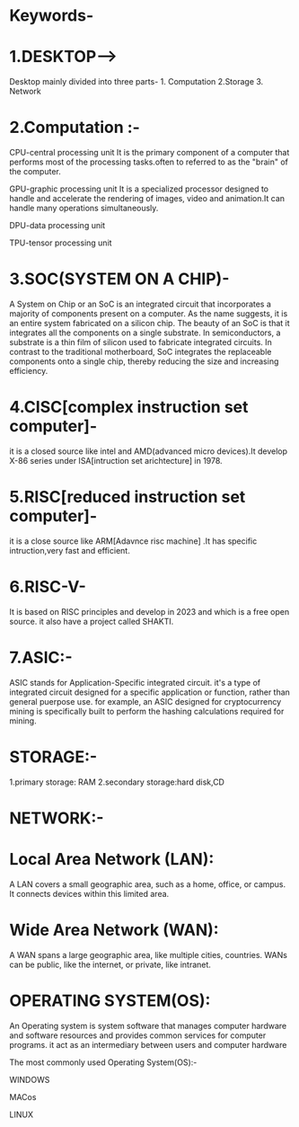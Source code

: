 # Keywords-
# 1.DESKTOP-->
Desktop mainly divided into three parts- 1. Computation 2.Storage 3. Network

# 2.Computation :-

CPU-central processing unit
It is the primary component of a computer that performs most of the processing tasks.often to referred to as the "brain" of the computer.

GPU-graphic processing unit
It is a specialized processor designed to handle and accelerate the rendering of images, video and animation.It can handle many operations simultaneously.

DPU-data processing unit

TPU-tensor processing unit

# 3.SOC(SYSTEM ON A CHIP)-
A System on Chip or an SoC is an integrated circuit that incorporates a majority of components present on a computer. As the name suggests, it is an entire system fabricated on a silicon chip. The beauty of an SoC is that it integrates all the components on a single substrate. In semiconductors, a substrate is a thin film of silicon used to fabricate integrated circuits. In contrast to the traditional motherboard, SoC integrates the replaceable components onto a single chip, thereby reducing the size and increasing efficiency.


# 4.CISC[complex instruction set computer]-
it is a closed source like intel and AMD(advanced micro devices).It develop X-86 series under ISA[intruction set arichtecture] in 1978.

# 5.RISC[reduced instruction set computer]-
it is a close source like ARM[Adavnce risc machine] .It has specific intruction,very fast and efficient.

# 6.RISC-V-
It is based on RISC principles and develop in 2023 and which is a free open source. it also have a project called SHAKTI.

# 7.ASIC:-
ASIC stands for Application-Specific integrated circuit. it's a type of integrated circuit designed for a specific application or function, rather than general puerpose use. for example, an ASIC designed for cryptocurrency mining is specifically built to perform the hashing calculations required for mining.

# STORAGE:-

1.primary storage: RAM
2.secondary storage:hard disk,CD 

# NETWORK:-

# Local Area Network (LAN):
A LAN covers a small geographic area, such as a home, office, or campus. It connects devices within this limited area.

# Wide Area Network (WAN): 
A WAN spans a large geographic area, like multiple cities, countries.  WANs can be public, like the internet, or private, like intranet.
# OPERATING SYSTEM(OS): 
An Operating system is system software that manages computer hardware and software resources and provides common services for computer programs. it act as an intermediary between users and computer hardware

The most commonly used Operating System(OS):-

WINDOWS

MACos

LINUX

